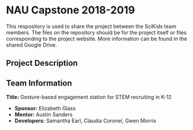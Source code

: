 # NAU Capstone 2018-2019 
This respository is used to share the project between the SciKids team members. The files on the repository should be for the project itself or files corresponding to the project website. More information can be found in the shared Google Drive. 
## Project Description
## Team Information
**Title:** Gesture-based engagement station for STEM recruiting in K-12
- **Sponsor:** Elizabeth Glass
- **Mentor:** Austin Sanders
- **Developers:** Samantha Earl, Claudia Coronel, Gwen Morris
